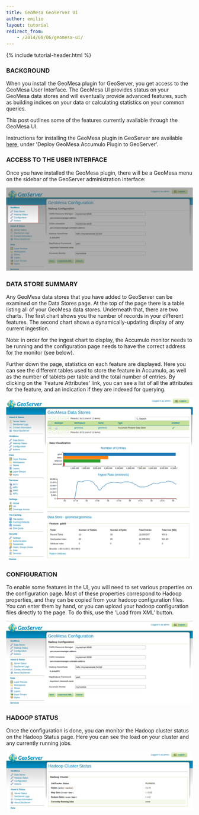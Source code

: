 ```yaml
---
title: GeoMesa GeoServer UI
author: emilio
layout: tutorial
redirect_from:
    - /2014/08/06/geomesa-ui/
---
```


{% include tutorial-header.html %}

<!-- add some style to fix the xml formatting color -->
<style>
code.xml { color:#93a1a1 }
</style>

### BACKGROUND

When you install the GeoMesa plugin for GeoServer, you get access to the GeoMesa User Interface.
The GeoMesa UI provides status on your GeoMesa data stores and will eventually provide advanced
features, such as building indices on your data or calculating statistics on your common queries.

This post outlines some of the features currently available through the GeoMesa UI.
<!--more-->

Instructions for installing the GeoMesa plugin in GeoServer are available
[here](/geomesa-deployment/), under 'Deploy GeoMesa Accumulo Plugin to GeoServer'.

### ACCESS TO THE USER INTERFACE

Once you have installed the GeoMesa plugin, there will be a GeoMesa menu on the sidebar of the GeoServer administration interface:

!["GeoMesa Menu"](/img/tutorials/2014-08-06-geomesa-ui/geoserver-menu.png)

### DATA STORE SUMMARY

Any GeoMesa data stores that you have added to GeoServer can be examined on the Data Stores page.
At the top of the page there is a table listing all of your GeoMesa data stores. Underneath that,
there are two charts. The first chart shows you the number of records in your different features.
The second chart shows a dynamically-updating display of any current ingestion.

<div class="callout callout-warning">
    Note: in order for the ingest chart to display, the Accumulo monitor needs to be running and the
    configuration page needs to have the correct address for the monitor (see below).
</div>

Further down the page, statistics on each feature are displayed. Here you can see the different
tables used to store the feature in Accumulo, as well as the number of tablets per table and the
total number of entries. By clicking on the 'Feature Attributes' link, you can see a list of all
the attributes for the feature, and an indication if they are indexed for querying.

!["Hadoop Status"](/img/tutorials/2014-08-06-geomesa-ui/geoserver-datastores.png)

### CONFIGURATION

To enable some features in the UI, you will need to set various properties on the configuration page.
Most of these properties correspond to Hadoop properties, and they can be copied from your hadoop
configuration files. You can enter them by hand, or you can upload your hadoop configuration files
directly to the page. To do this, use the 'Load from XML' button.

!["GeoMesa Configuration"](/img/tutorials/2014-08-06-geomesa-ui/geoserver-config.png)

### HADOOP STATUS

Once the configuration is done, you can monitor the Hadoop cluster status on the Hadoop Status page.
Here you can see the load on your cluster and any currently running jobs. 

!["Hadoop Status"](/img/tutorials/2014-08-06-geomesa-ui/geoserver-hadoop-status.png)
